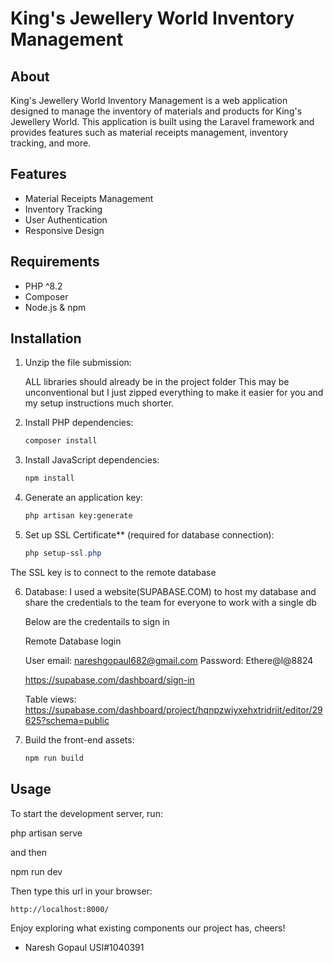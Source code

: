 # King's Jewellery World Inventory Management

## About

King's Jewellery World Inventory Management is a web application designed to manage the inventory of materials and products for King's Jewellery World. This application is built using the Laravel framework and provides features such as material receipts management, inventory tracking, and more.

## Features

- Material Receipts Management
- Inventory Tracking
- User Authentication
- Responsive Design

## Requirements

- PHP ^8.2
- Composer
- Node.js & npm

## Installation

1. Unzip the file submission:

    ALL libraries should already be in the project folder
    This may be unconventional but I just zipped everything to make it easier for 
    you and my setup instructions much shorter.
  

2. Install PHP dependencies:
    ```sh
    composer install
    ```

3. Install JavaScript dependencies:
    ```sh
    npm install
    ```

5. Generate an application key:
    ```sh
    php artisan key:generate
    ```


6. Set up SSL Certificate** (required for database connection):
   ```powershell
   php setup-ssl.php
   ```

The SSL key is to connect to the remote database

6. Database:
   I used a website(SUPABASE.COM) to host my database and share the credentials to the team for everyone to work with a single db

    Below are the credentails to sign in

    Remote Database login

    User email: nareshgopaul682@gmail.com
    Password: Ethere@l@8824

    https://supabase.com/dashboard/sign-in 

    Table views: https://supabase.com/dashboard/project/hqnpzwiyxehxtridriit/editor/29625?schema=public
    

7. Build the front-end assets:
    ```sh
    npm run build
    ```

## Usage

To start the development server, run:

php artisan serve 

and then

npm run dev

Then type this url in your browser:
```
http://localhost:8000/

```


Enjoy exploring what existing components our project has, cheers!
- Naresh Gopaul
USI#1040391